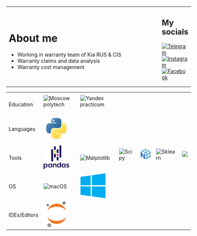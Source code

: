 <table>
<tr> 
<td width="550">
<h1>About me</h1>

- Working in warranty team of Kia RUS & CIS
- Warranty claims and data analysis
- Warranty cost management
</td>
<td>
   <h2> My socials </h2>
   
   [![Telegram](https://img.shields.io/badge/Telegram-2CA5E0?style=for-the-badge&logo=telegram&logoColor=white)](https://t.me/alexeyfill)
   [![Instagram](https://img.shields.io/badge/Instagram-%23E4405F.svg?style=for-the-badge&logo=Instagram&logoColor=white)](https://www.instagram.com/filichkin_alexey)
   [![Facebook](https://avatars.mds.yandex.net/i?id=8e4a7dc5ae8a392406535f72ae38ce5b_sr-12361708-images-thumbs&n=13)](https://www.facebook.com/filichkin.alexey)
</td>
</tr>
</table>
<table>

<td>
   <tr>
      <td> Education </td>
      <td>
          <img src="https://upload.wikimedia.org/wikipedia/commons/9/90/LogoMospolytech.jpg" title="Moscow polytech" width="70"/>&nbsp;
      </td>
      <td>
           <img src="https://upload.wikimedia.org/wikipedia/commons/2/20/Width_1600.png" title="Yandex practicum" width="70"/>&nbsp;
      </td>
      
  </tr>
  <tr>
      <td> Languages </td>
      <td>
          <img src="https://github.com/devicons/devicon/blob/master/icons/python/python-original.svg" title="Python" width="70"/>&nbsp;
      </td>
      
  </tr>
  <tr>
      <td> Tools </td>
      <td>
           <img src="https://github.com/devicons/devicon/blob/master/icons/pandas/pandas-original-wordmark.svg" title="Pandas" width="70"/>&nbsp;
      </td>
      <td>
           <img src="https://upload.wikimedia.org/wikipedia/commons/8/84/Matplotlib_icon.svg" title="Matplotlib" width="70"/>&nbsp;
      </td>
      <td>
           <img src="https://upload.wikimedia.org/wikipedia/commons/b/b2/SCIPY_2.svg" title="Scipy" width="70"/>&nbsp;
      </td>
      <td> 
           <img src="https://github.com/devicons/devicon/blob/master/icons/numpy/numpy-original.svg" title="Numpy" width="70"/>&nbsp;
      </td>
     <td> 
           <img src="https://upload.wikimedia.org/wikipedia/commons/0/05/Scikit_learn_logo_small.svg" title="Sklearn" width="70"/>&nbsp;
      </td>
      <td>
           <img src="https://upload.wikimedia.org/wikipedia/commons/8/8a/Plotly-logo.png" width="70"/>&nbsp;
      </td>      
  </tr>
  <tr>
      <td> OS </td>
      <td>
           <img src="https://upload.wikimedia.org/wikipedia/de/b/b1/MacOS-Logo.svg" title="macOS" width="70"/>&nbsp;
      </td>
      <td>
           <img src="https://github.com/devicons/devicon/blob/master/icons/windows8/windows8-original.svg" title="Windows" width="70"/>&nbsp;
      </td>
    
  </tr>
  <tr>
     <td> IDEs/Editors </td>
      <td>
           <img src="https://github.com/devicons/devicon/blob/master/icons/jupyter/jupyter-original.svg" title="Jupyter" width="70"/>&nbsp;
      </td>
      
  </tr>
</table>

